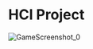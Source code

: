 # HCI Project

![GameScreenshot_0](https://user-images.githubusercontent.com/55854294/157543614-20bc954d-0a64-498e-bdce-e4a9a2b761b3.png)
